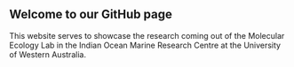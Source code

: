 ## Welcome to our GitHub page

This website serves to showcase the research coming out of the Molecular Ecology Lab in the Indian Ocean Marine Research Centre at the University of Western Australia. 

